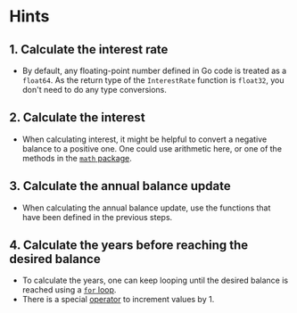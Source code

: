 # Hints

## 1. Calculate the interest rate

- By default, any floating-point number defined in Go code is treated as a `float64`.
  As the return type of the `InterestRate` function is `float32`, you don't need to do any type conversions.

## 2. Calculate the interest

- When calculating interest, it might be helpful to convert a negative balance to a positive one.
  One could use arithmetic here, or one of the methods in the [`math` package](https://pkg.go.dev/math).

## 3. Calculate the annual balance update

- When calculating the annual balance update, use the functions that have been defined in the previous steps.

## 4. Calculate the years before reaching the desired balance

- To calculate the years, one can keep looping until the desired balance is reached using a [`for` loop](https://gobyexample.com/for).
- There is a special [operator](https://golang.org/ref/spec#IncDec_statements) to increment values by 1.